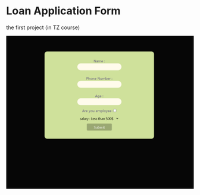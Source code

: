 # Loan Application Form

the first project (in TZ course)

![screenshot](./public/Screenshot%202025-04-13%20194742.png)